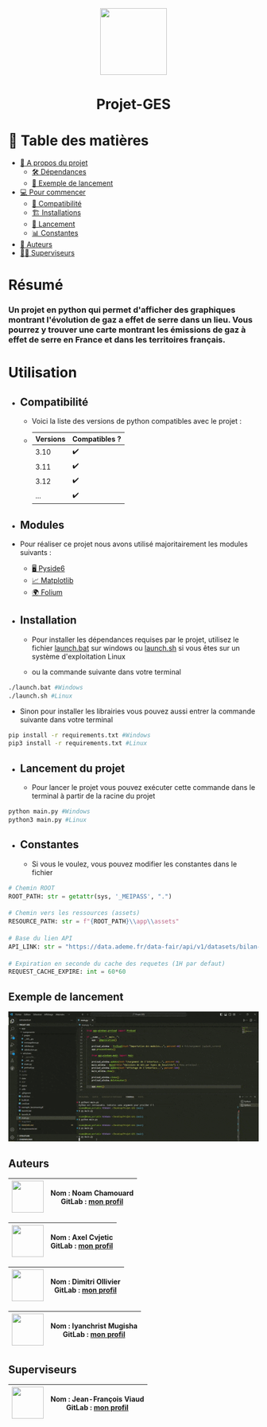 <div align="center">
    <img src="https://gitlab.univ-lr.fr/uploads/-/system/project/avatar/9036/icon.ico?width=96" width="134" height="134">
    <h1>Projet-GES</h1>
</div>

# 📗 Table des matières
- [📖 A propos du projet](#resume)
  - [🛠 Dépendances](#modules)
  - [🚀 Exemple de lancement](#exemple-de-lancement)
- [💻 Pour commencer](#utilisation)
  - [🐍 Compatibilité](#compatibilité)
  - [🏗️ Installations](#installation)
  - [🚗 Lancement](#lancement-du-projet)
  - [📊 Constantes](#constantes)
- [👥 Auteurs](#auteurs)
- [👷‍♂️ Superviseurs](#superviseurs)

# Résumé
<h3>Un projet en python qui permet d'afficher des graphiques montrant l'évolution de gaz a effet de serre dans un lieu.
Vous pourrez y trouver une carte montrant les émissions de gaz à effet de serre en France et dans les territoires français.</h3>

# Utilisation
- ## Compatibilité
  - Voici la liste des versions de python compatibles avec le projet : 
  - | Versions | Compatibles ? |
    |-------------------|---------------|
    | 3.10              | ✔️            |
    | 3.11              | ✔️            |
    | 3.12              | ✔️            |
    | ...               | ✔️         |


- ## Modules
- Pour réaliser ce projet nous avons utilisé majoritairement les modules suivants :
  - <a href="https://pypi.org/project/PySide6/">🖥️ Pyside6 </a>
  - <a href="https://matplotlib.org/stable/index.html">📈 Matplotlib</a>
  - <a href="https://pypi.org/project/folium/">🌍 Folium</a>

- ## Installation
  - Pour installer les dépendances requises par le projet, utilisez le fichier [launch.bat](launch.bat) sur windows ou [launch.sh](launch.sh)  si vous êtes sur un système d'exploitation Linux

  - ou la commande suivante dans votre terminal

```bash 
./launch.bat #Windows
./launch.sh #Linux
```

  - Sinon pour installer les librairies vous pouvez aussi entrer la commande suivante dans votre terminal

```bash 
pip install -r requirements.txt #Windows
pip3 install -r requirements.txt #Linux
```
- ## Lancement du projet
  - Pour lancer le projet vous pouvez exécuter cette commande dans le terminal à partir de la racine du projet
```bash
python main.py #Windows
python3 main.py #Linux
```

- ## Constantes
  - Si vous le voulez, vous pouvez modifier les constantes dans le fichier [](utils/constants.py)
```python
# Chemin ROOT
ROOT_PATH: str = getattr(sys, '_MEIPASS', ".")

# Chemin vers les ressources (assets)
RESOURCE_PATH: str = f"{ROOT_PATH}\\app\\assets"

# Base du lien API
API_LINK: str = "https://data.ademe.fr/data-fair/api/v1/datasets/bilan-ges/"

# Expiration en seconde du cache des requetes (1H par defaut)
REQUEST_CACHE_EXPIRE: int = 60*60
```

## Exemple de lancement
<div align="center">
    <img src="exemple_lancement.gif"></img>
</div>

## Auteurs

| <a href="https://gitlab.univ-lr.fr/nchamoua"> <img src="https://gitlab.univ-lr.fr/uploads/-/system/user/avatar/2426/avatar.png?width=800" width="64" height="64"> </a> | **Nom :** Noam Chamouard <br> **GitLab :** [mon profil](https://gitlab.univ-lr.fr/nchamoua) |
|:----------------------------------------------------------------------------------------------------------------------------------:|:----------------------------------------------------------------------------------------------------:|

| <a href="https://gitlab.univ-lr.fr/acvjetic"> <img src="https://gitlab.univ-lr.fr/uploads/-/system/user/avatar/2468/avatar.png?width=800" width="64" height="64"> </a> | **Nom :** Axel Cvjetic <br> **GitLab :** [mon profil](https://gitlab.univ-lr.fr/acvjetic) |
|:---------------------------------------------------------------------------------------------------------------------------------:|:----------------------------------------------------------------------------------------------------:|

| <a href="https://gitlab.univ-lr.fr/dollivie"> <img src="https://secure.gravatar.com/avatar/a261e03fb78a7abdec058954aafcc0778fc8cd77f580cebced9ba173f95d91ed?s=64&d=identicon" width="64" height="64"> </a> | **Nom :** Dimitri Ollivier <br> **GitLab :** [mon profil](https://gitlab.univ-lr.fr/dollivie) |
|:----------------------------------------------------------------------------------------------------------------------------------:|:----------------------------------------------------------------------------------------------------:|

| <a href="https://gitlab.univ-lr.fr/imugisha"> <img src="https://secure.gravatar.com/avatar/a651d3b5f3a9f490d36e163332be73cc24f1047f28735b4e9f788b3637bb9c43?s=64&d=identicon" width="64" height="64"> </a> | **Nom :** Iyanchrist Mugisha <br> **GitLab :** [mon profil](https://gitlab.univ-lr.fr/imugisha) |
|:----------------------------------------------------------------------------------------------------------------------------------:|:----------------------------------------------------------------------------------------------------:|

## Superviseurs

| <a href="https://gitlab.univ-lr.fr/jviaud"> <img src="https://gitlab.univ-lr.fr/uploads/-/system/user/avatar/566/avatar.png?width=800" width="64" height="64"> </a> | **Nom :** Jean-François Viaud <br> **GitLab :** [mon profil](https://gitlab.univ-lr.fr/jviaud) |
|:----------------------------------------------------------------------------------------------------------------------------------:|:----------------------------------------------------------------------------------------------------:|